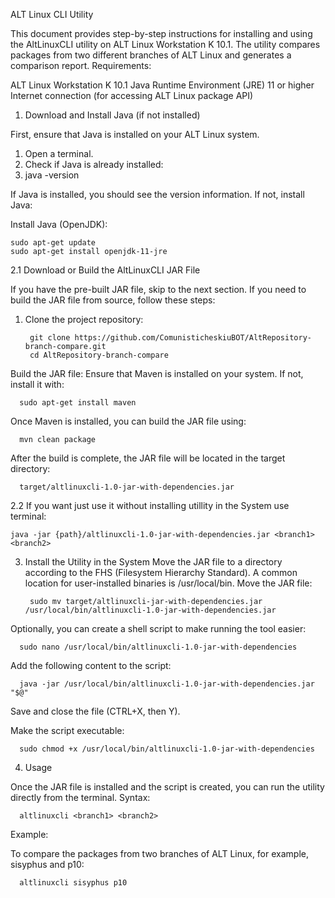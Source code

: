ALT Linux CLI Utility

This document provides step-by-step instructions for installing and using the AltLinuxCLI utility on ALT Linux Workstation K 10.1. The utility compares packages from two different branches of ALT Linux and generates a comparison report.
Requirements:

ALT Linux Workstation K 10.1
Java Runtime Environment (JRE) 11 or higher
Internet connection (for accessing ALT Linux package API)

1. Download and Install Java (if not installed)

First, ensure that Java is installed on your ALT Linux system.

1) Open a terminal.
2) Check if Java is already installed:
3) java -version

If Java is installed, you should see the version information. If not, install Java:

Install Java (OpenJDK):

    sudo apt-get update
    sudo apt-get install openjdk-11-jre

2.1 Download or Build the AltLinuxCLI JAR File

If you have the pre-built JAR file, skip to the next section. If you need to build the JAR file from source, follow these steps:
1) Clone the project repository:

        git clone https://github.com/ComunisticheskiuBOT/AltRepository-branch-compare.git
        cd AltRepository-branch-compare

Build the JAR file: Ensure that Maven is installed on your system. If not, install it with:

      sudo apt-get install maven

Once Maven is installed, you can build the JAR file using:

      mvn clean package

After the build is complete, the JAR file will be located in the target directory:

      target/altlinuxcli-1.0-jar-with-dependencies.jar
2.2 If you want just use it without installing utillity in the System use terminal:

    java -jar {path}/altlinuxcli-1.0-jar-with-dependencies.jar <branch1> <branch2>
        
3. Install the Utility in the System
Move the JAR file to a directory according to the FHS (Filesystem Hierarchy Standard). A common location for user-installed binaries is /usr/local/bin.
Move the JAR file:

        sudo mv target/altlinuxcli-jar-with-dependencies.jar /usr/local/bin/altlinuxcli-1.0-jar-with-dependencies.jar

Optionally, you can create a shell script to make running the tool easier:

      sudo nano /usr/local/bin/altlinuxcli-1.0-jar-with-dependencies

Add the following content to the script:

      java -jar /usr/local/bin/altlinuxcli-1.0-jar-with-dependencies.jar "$@"

Save and close the file (CTRL+X, then Y).

Make the script executable:


      sudo chmod +x /usr/local/bin/altlinuxcli-1.0-jar-with-dependencies

4. Usage

Once the JAR file is installed and the script is created, you can run the utility directly from the terminal.
Syntax:

      altlinuxcli <branch1> <branch2>

Example:

To compare the packages from two branches of ALT Linux, for example, sisyphus and p10:


      altlinuxcli sisyphus p10
